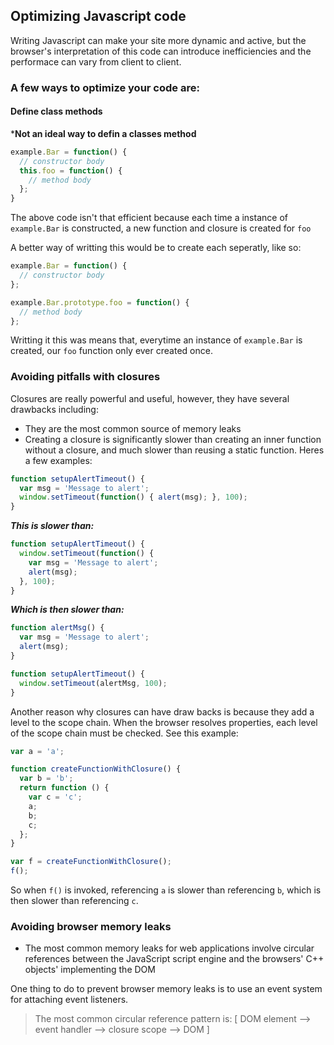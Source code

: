 ## Optimizing Javascript code

Writing Javascript can make your site more dynamic and active, but the browser's interpretation of this code can introduce inefficiencies and the performace can vary from client to client.

### A few ways to optimize your code are:

#### Define class methods

***Not an ideal way to defin a classes method**
```js
example.Bar = function() {
  // constructor body
  this.foo = function() {
    // method body
  };
}
```

The above code isn't that efficient because each time a instance of `example.Bar` is constructed, a new function and closure is created for `foo`
<br>

A better way of writting this would be to create each seperatly, like so:
```js
example.Bar = function() {
  // constructor body
};

example.Bar.prototype.foo = function() {
  // method body
};
```

Writting it this was means that, everytime an instance of `example.Bar` is created, our `foo` function only ever created once.

### Avoiding pitfalls with closures
Closures are really powerful and useful, however, they have several drawbacks including:<br>
- They are the most common source of memory leaks
- Creating a closure is significantly slower than creating an inner function without a closure, and much slower than reusing a static function. Heres a few examples:

```js
function setupAlertTimeout() {
  var msg = 'Message to alert';
  window.setTimeout(function() { alert(msg); }, 100);
}
```

***This is slower than:***

```js
function setupAlertTimeout() {
  window.setTimeout(function() {
    var msg = 'Message to alert';
    alert(msg);
  }, 100);
}
```
***Which is then slower than:***

```js
function alertMsg() {
  var msg = 'Message to alert';
  alert(msg);
}

function setupAlertTimeout() {
  window.setTimeout(alertMsg, 100);
}
```

Another reason why closures can have draw backs is because they add a level to the scope chain. When the browser resolves properties, each level of the scope chain must be checked. See this example:

```js 
var a = 'a';

function createFunctionWithClosure() {
  var b = 'b';
  return function () {
    var c = 'c';
    a;
    b;
    c;
  };
}

var f = createFunctionWithClosure();
f();
```

So when `f()` is invoked, referencing `a` is slower than referencing `b`, which is then slower than referencing `c`.

### Avoiding browser memory leaks
-  The most common memory leaks for web applications involve circular references between the JavaScript script engine and the browsers' C++ objects' implementing the DOM

One thing to do to prevent browser memory leaks is to use an event system for attaching event listeners.
> The most common circular reference pattern is: [ DOM element --> event handler --> closure scope --> DOM ]
